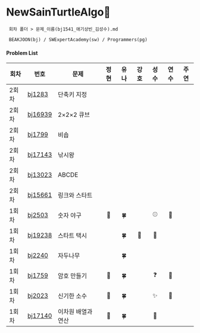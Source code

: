 # NewSainTurtleAlgo📝

```
 회차 폴더 > 문제_이름(bj1541_애기상빈_김성수).md

 BEAKJOON(bj) / SWExpertAcademy(sw) / Programmers(pg)
```

#### Problem List

| 회차 | 번호                                             | 문제                  | 정현 | 유나 | 강호 | 성수 | 연수 | 주연 |
| ---- | ------------------------------------------------ | ------------------| :--: | :--: | :--: | :--: | :--: | :--: |
| 2회차 | [bj1283](https://www.acmicpc.net/problem/1283)| 단축키 지정 |  |  |  |  |  |  |
| 2회차 | [bj16939](https://www.acmicpc.net/problem/16939)| 2×2×2 큐브 |  |  |  |  |  |  |
| 2회차 | [bj1799](https://www.acmicpc.net/problem/1799)| 비숍 |  |  |  |  |  |  |
| 2회차 | [bj17143](https://www.acmicpc.net/problem/17143)| 낚시왕 |  |  |  |  |  |  |
| 2회차 | [bj13023](https://www.acmicpc.net/problem/13023)| ABCDE |  |  |  |  |  |  |
| 2회차 | [bj15661](https://www.acmicpc.net/problem/15661)| 링크와 스타트 |  |  |  |  |  |  |
| 1회차 | [bj2503](https://www.acmicpc.net/problem/2503)| 숫자 야구 | 🎣 | 🍀 |  | ⚾ | 🐣 |  |
| 1회차 | [bj19238](https://www.acmicpc.net/problem/19238)| 스타트 택시 |  | 🍀 | 🦾 |🚕  |  |  |
| 1회차 | [bj2240](https://www.acmicpc.net/problem/2240)| 자두나무 |  | 🍀 |  |  |  |  |
| 1회차 | [bj1759](https://www.acmicpc.net/problem/1759)| 암호 만들기 | 🎣 | 🍀 |  |❓  | 🐣 |  |
| 1회차 | [bj2023](https://www.acmicpc.net/problem/2023)| 신기한 소수 | 🎣 | 🍀 |  | ✨ | 🐣 |  |
| 1회차 | [bj17140](https://www.acmicpc.net/problem/17140)| 이차원 배열과 연산 | 🎣 | 🍀 |  |🔢  |  |  |

